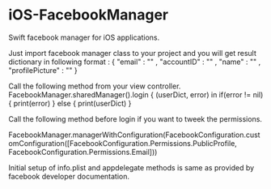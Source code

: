 # iOS-FacebookManager
Swift facebook manager for iOS applications.

Just import facebook manager class to your project and you will get result dictionary in following format :
{
"email" : "" , 
"accountID" : "" , 
"name" : "" , 
"profilePicture" : ""
}

Call the following method from your view controller.
  FacebookManager.sharedManager().login { (userDict, error) in
            if(error != nil)
            {
                print(error)
            }
            else {
                print(userDict)
            }

Call the following method before login if you want to tweek the permissions.

  FacebookManager.managerWithConfiguration(FacebookConfiguration.customConfiguration([FacebookConfiguration.Permissions.PublicProfile, FacebookConfiguration.Permissions.Email]))

Initial setup of info.plist and appdelegate methods is same as provided by facebook developer documentation.

